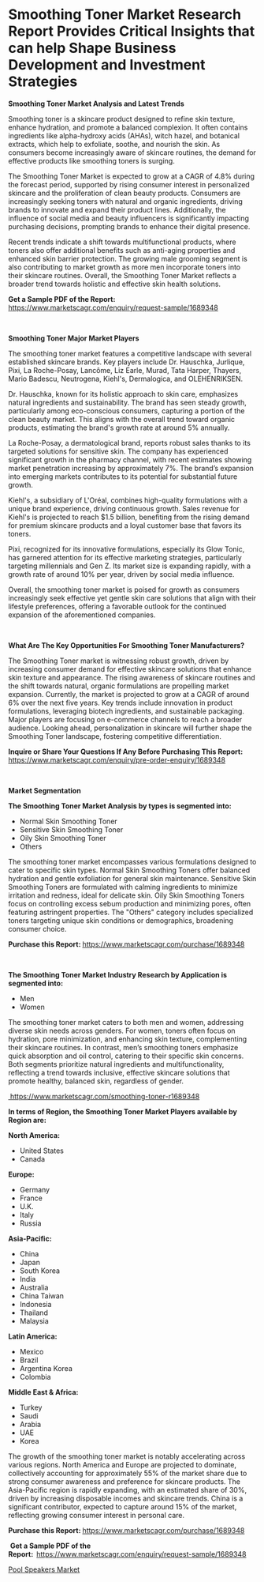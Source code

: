 <p><h1>Smoothing Toner Market Research Report Provides Critical Insights that can help Shape Business Development and Investment Strategies</h1></p><p><strong>Smoothing Toner Market Analysis and Latest Trends</strong></p>
<p><p>Smoothing toner is a skincare product designed to refine skin texture, enhance hydration, and promote a balanced complexion. It often contains ingredients like alpha-hydroxy acids (AHAs), witch hazel, and botanical extracts, which help to exfoliate, soothe, and nourish the skin. As consumers become increasingly aware of skincare routines, the demand for effective products like smoothing toners is surging.</p><p>The Smoothing Toner Market is expected to grow at a CAGR of 4.8% during the forecast period, supported by rising consumer interest in personalized skincare and the proliferation of clean beauty products. Consumers are increasingly seeking toners with natural and organic ingredients, driving brands to innovate and expand their product lines. Additionally, the influence of social media and beauty influencers is significantly impacting purchasing decisions, prompting brands to enhance their digital presence.</p><p>Recent trends indicate a shift towards multifunctional products, where toners also offer additional benefits such as anti-aging properties and enhanced skin barrier protection. The growing male grooming segment is also contributing to market growth as more men incorporate toners into their skincare routines. Overall, the Smoothing Toner Market reflects a broader trend towards holistic and effective skin health solutions.</p></p>
<p><strong>Get a Sample PDF of the Report:&nbsp;</strong> <a href="https://www.marketscagr.com/enquiry/request-sample/1689348?utm_campaign=2944&utm_medium=2&utm_source=Github&utm_content=ia&utm_term=04042025&utm_id=smoothing-toner">https://www.marketscagr.com/enquiry/request-sample/1689348</a></p>
<p>&nbsp;</p>
<p><strong>Smoothing Toner Major Market Players</strong></p>
<p><p>The smoothing toner market features a competitive landscape with several established skincare brands. Key players include Dr. Hauschka, Jurlique, Pixi, La Roche-Posay, Lancôme, Liz Earle, Murad, Tata Harper, Thayers, Mario Badescu, Neutrogena, Kiehl's, Dermalogica, and OLEHENRIKSEN.</p><p>Dr. Hauschka, known for its holistic approach to skin care, emphasizes natural ingredients and sustainability. The brand has seen steady growth, particularly among eco-conscious consumers, capturing a portion of the clean beauty market. This aligns with the overall trend toward organic products, estimating the brand's growth rate at around 5% annually.</p><p>La Roche-Posay, a dermatological brand, reports robust sales thanks to its targeted solutions for sensitive skin. The company has experienced significant growth in the pharmacy channel, with recent estimates showing market penetration increasing by approximately 7%. The brand’s expansion into emerging markets contributes to its potential for substantial future growth.</p><p>Kiehl's, a subsidiary of L'Oréal, combines high-quality formulations with a unique brand experience, driving continuous growth. Sales revenue for Kiehl's is projected to reach $1.5 billion, benefiting from the rising demand for premium skincare products and a loyal customer base that favors its toners.</p><p>Pixi, recognized for its innovative formulations, especially its Glow Tonic, has garnered attention for its effective marketing strategies, particularly targeting millennials and Gen Z. Its market size is expanding rapidly, with a growth rate of around 10% per year, driven by social media influence.</p><p>Overall, the smoothing toner market is poised for growth as consumers increasingly seek effective yet gentle skin care solutions that align with their lifestyle preferences, offering a favorable outlook for the continued expansion of the aforementioned companies.</p></p>
<p>&nbsp;</p>
<p><strong>What Are The Key Opportunities For Smoothing Toner Manufacturers?</strong></p>
<p><p>The Smoothing Toner market is witnessing robust growth, driven by increasing consumer demand for effective skincare solutions that enhance skin texture and appearance. The rising awareness of skincare routines and the shift towards natural, organic formulations are propelling market expansion. Currently, the market is projected to grow at a CAGR of around 6% over the next five years. Key trends include innovation in product formulations, leveraging biotech ingredients, and sustainable packaging. Major players are focusing on e-commerce channels to reach a broader audience. Looking ahead, personalization in skincare will further shape the Smoothing Toner landscape, fostering competitive differentiation.</p></p>
<p><strong>Inquire or Share Your Questions If Any Before Purchasing This Report:</strong> <a href="https://www.marketscagr.com/enquiry/pre-order-enquiry/1689348?utm_campaign=2944&utm_medium=2&utm_source=Github&utm_content=ia&utm_term=04042025&utm_id=smoothing-toner">https://www.marketscagr.com/enquiry/pre-order-enquiry/1689348</a></p>
<p>&nbsp;</p>
<p><strong>Market Segmentation</strong></p>
<p><strong>The Smoothing Toner Market Analysis by types is segmented into:</strong></p>
<p><ul><li>Normal Skin Smoothing Toner</li><li>Sensitive Skin Smoothing Toner</li><li>Oily Skin Smoothing Toner</li><li>Others</li></ul></p>
<p><p>The smoothing toner market encompasses various formulations designed to cater to specific skin types. Normal Skin Smoothing Toners offer balanced hydration and gentle exfoliation for general skin maintenance. Sensitive Skin Smoothing Toners are formulated with calming ingredients to minimize irritation and redness, ideal for delicate skin. Oily Skin Smoothing Toners focus on controlling excess sebum production and minimizing pores, often featuring astringent properties. The "Others" category includes specialized toners targeting unique skin conditions or demographics, broadening consumer choice.</p></p>
<p><strong>Purchase this Report:&nbsp;</strong><a href="https://www.marketscagr.com/purchase/1689348?utm_campaign=2944&utm_medium=2&utm_source=Github&utm_content=ia&utm_term=04042025&utm_id=smoothing-toner">https://www.marketscagr.com/purchase/1689348</a></p>
<p>&nbsp;</p>
<p><strong>The Smoothing Toner Market Industry Research by Application is segmented into:</strong></p>
<p><ul><li>Men</li><li>Women</li></ul></p>
<p><p>The smoothing toner market caters to both men and women, addressing diverse skin needs across genders. For women, toners often focus on hydration, pore minimization, and enhancing skin texture, complementing their skincare routines. In contrast, men’s smoothing toners emphasize quick absorption and oil control, catering to their specific skin concerns. Both segments prioritize natural ingredients and multifunctionality, reflecting a trend towards inclusive, effective skincare solutions that promote healthy, balanced skin, regardless of gender.</p></p>
<p><a href="https://www.marketscagr.com/smoothing-toner-r1689348?utm_campaign=2944&utm_medium=2&utm_source=Github&utm_content=ia&utm_term=04042025&utm_id=smoothing-toner">&nbsp;https://www.marketscagr.com/smoothing-toner-r1689348</a></p>
<p><strong>In terms of Region, the Smoothing Toner Market Players available by Region are:</strong></p>
<p>
    <p> <strong> North America: </strong>
        <ul>
            <li>United States</li>
            <li>Canada</li>
        </ul>
        </p> 
    <p> <strong> Europe: </strong>
        <ul>
            <li>Germany</li>
            <li>France</li>
            <li>U.K.</li>
            <li>Italy</li>
            <li>Russia</li>
        </ul>
        </p> 
    <p> <strong> Asia-Pacific: </strong>
        <ul>
            <li>China</li>
            <li>Japan</li>
            <li>South Korea</li>
            <li>India</li>
            <li>Australia</li>
            <li>China Taiwan</li>
            <li>Indonesia</li>
            <li>Thailand</li>
            <li>Malaysia</li>
        </ul>
        </p> 
    <p> <strong> Latin America: </strong>
        <ul>
            <li>Mexico</li>
            <li>Brazil</li>
            <li>Argentina Korea</li>
            <li>Colombia</li>
        </ul>
        </p> 
    <p> <strong> Middle East & Africa: </strong>
        <ul>
            <li>Turkey</li>
            <li>Saudi</li>
            <li>Arabia</li>
            <li>UAE</li>
            <li>Korea</li>
        </ul>
    </p>
    </p>
<p><p>The growth of the smoothing toner market is notably accelerating across various regions. North America and Europe are projected to dominate, collectively accounting for approximately 55% of the market share due to strong consumer awareness and preference for skincare products. The Asia-Pacific region is rapidly expanding, with an estimated share of 30%, driven by increasing disposable incomes and skincare trends. China is a significant contributor, expected to capture around 15% of the market, reflecting growing consumer interest in personal care.</p></p>
<p><strong>Purchase this Report: </strong><a href="https://www.marketscagr.com/purchase/1689348?utm_campaign=2944&utm_medium=2&utm_source=Github&utm_content=ia&utm_term=04042025&utm_id=smoothing-toner">https://www.marketscagr.com/purchase/1689348</a></p>
<p>&nbsp;<strong>Get a Sample PDF of the Report:&nbsp;&nbsp;</strong><a href="https://www.marketscagr.com/enquiry/request-sample/1689348?utm_campaign=2944&utm_medium=2&utm_source=Github&utm_content=ia&utm_term=04042025&utm_id=smoothing-toner">https://www.marketscagr.com/enquiry/request-sample/1689348</a></p>
<p><strong></strong></p>
<p><p><a href="https://github.com/ngozudapshi/Market-Research-Report-List-1/blob/main/pool-speakers-market.md?utm_campaign=2944&utm_medium=2&utm_source=Github&utm_content=ia&utm_term=04042025&utm_id=smoothing-toner">Pool Speakers Market</a></p></p>